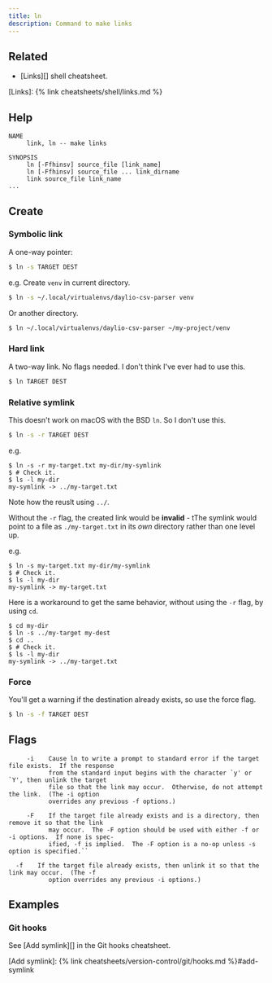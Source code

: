 ```yaml
---
title: ln
description: Command to make links
---
```



## Related

- [Links][] shell cheatsheet.

[Links]: {% link cheatsheets/shell/links.md %}


## Help

```
NAME
     link, ln -- make links

SYNOPSIS
     ln [-Ffhinsv] source_file [link_name]
     ln [-Ffhinsv] source_file ... link_dirname
     link source_file link_name
...
```


## Create

### Symbolic link

A one-way pointer:

```sh
$ ln -s TARGET DEST
```

e.g. Create `venv` in current directory.

```sh
$ ln -s ~/.local/virtualenvs/daylio-csv-parser venv
```

Or another directory.

```sh
$ ln ~/.local/virtualenvs/daylio-csv-parser ~/my-project/venv
```

### Hard link

A two-way link. No flags needed. I don't think I've ever had to use this.

```sh
$ ln TARGET DEST
```

### Relative symlink

This doesn't work on macOS with the BSD `ln`. So I don't use this.

```sh
$ ln -s -r TARGET DEST
```

e.g.

```console
$ ln -s -r my-target.txt my-dir/my-symlink
$ # Check it.
$ ls -l my-dir
my-symlink -> ../my-target.txt
```

Note how the reuslt using `../`.

Without the `-r` flag, the created link would be **invalid** - tThe symlink would point to a file as `./my-target.txt` in its _own_ directory rather than one level up.

e.g.

```console
$ ln -s my-target.txt my-dir/my-symlink
$ # Check it.
$ ls -l my-dir
my-symlink -> my-target.txt
```

Here is a workaround to get the same behavior, without using the `-r` flag, by using `cd`.

```console
$ cd my-dir
$ ln -s ../my-target my-dest
$ cd ..
$ # Check it.
$ ls -l my-dir
my-symlink -> ../my-target.txt
```

### Force

You'll get a warning if the destination already exists, so use the force flag.

```sh
$ ln -s -f TARGET DEST
```


## Flags

```
     -i    Cause ln to write a prompt to standard error if the target file exists.  If the response
           from the standard input begins with the character `y' or `Y', then unlink the target
           file so that the link may occur.  Otherwise, do not attempt the link.  (The -i option
           overrides any previous -f options.)
```

```
     -F    If the target file already exists and is a directory, then remove it so that the link
           may occur.  The -F option should be used with either -f or -i options.  If none is spec-
           ified, -f is implied.  The -F option is a no-op unless -s option is specified.``
```

```
  -f    If the target file already exists, then unlink it so that the link may occur.  (The -f
           option overrides any previous -i options.)
```


## Examples

### Git hooks

See [Add symlink][] in the Git hooks cheatsheet.

[Add symlink]: {% link cheatsheets/version-control/git/hooks.md %}#add-symlink


